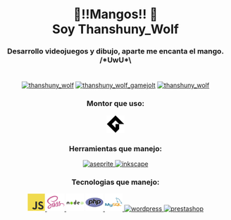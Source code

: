<h1 align="center">🥭!!Mangos!! 🥭<br/> Soy Thanshuny_Wolf</h1>
<h3 align="center">Desarrollo videojuegos y dibujo, aparte me encanta el mango.<br/> /*UwU*\</h3>
<h1 align="center"></h1>

<p align="center"> <!--<a href="https://twitter.com/thanshuny_wolf" target="_blank"><img src="https://img.shields.io/twitter/follow/thanshuny_wolf?color=%231da1f2&label=Twitter&style=flat-square" alt="thanshuny_wolf" /></a>--><a href="https://thanshuny-wolf.itch.io/" target="_blank"><img src="https://img.shields.io/twitter/url?color=blue&label=Itchio&style=flat-square&url=https%3A%2F%2Fthanshuny-wolf.itch.io%2F" alt="thanshuny_wolf" /></a>
 <a href="https://gamejolt.com/@Thanshuny_Wolf" target="_blank"><img src="https://img.shields.io/twitter/url?color=0bdb16&label=Gamejolt&style=flat-square&url=https%3A%2F%2Fthanshuny-wolf.itch.io%2F" alt="thanshuny_wolf_gamejolt" /></a> <a href="https://www.youtube.com/channel/UCMrwdAuVcty7DsxHg-k_LIw" target="_blank"><img src="https://img.shields.io/youtube/channel/subscribers/UCMrwdAuVcty7DsxHg-k_LIw?color=red&label=Youtube&style=flat-square" alt="thanshuny_wolf" /></a> 
 </p> 


<!--ENgines-->
<h3 align="center">Montor que uso:</h3>
<p align="center">
<a href="https://gamemaker.io/en/gamemaker" target="_blank" rel="noreferrer"> <img src="https://raw.githubusercontent.com/github/explore/80688e429a7d4ef2fca1e82350fe8e3517d3494d/topics/gamemaker/gamemaker.png" alt="gamemaker" width="40" height="40"/> </a>
 </p> 

<!--Herramientas-->
<h3 align="center">Herramientas que manejo:</h3>
<p align="center"> 
<a href="https://www.aseprite.org/" target="_blank" rel="noreferrer"> <img src="https://external-content.duckduckgo.com/iu/?u=http%3A%2F%2Fwww.aseprite.org%2Fassets%2Fimages%2Fhead.gif&f=1&nofb=1" alt="aseprite" width="40" height="40"/> </a>
<a href="https://inkscape.org/" target="_blank" rel="noreferrer"> <img src="https://external-content.duckduckgo.com/iu/?u=https%3A%2F%2Flogodownload.org%2Fwp-content%2Fuploads%2F2018%2F02%2Finkscape-logo-2.png&f=1&nofb=1" alt="inkscape" width="40" height="40"/> </a>
 </p> 


<!--Lenguajes-->
<h3 align="center">Tecnologias que manejo:</h3>
<p align="center"> 
<!--js-->
<a href="https://developer.mozilla.org/en-US/docs/Web/JavaScript" target="_blank" rel="noreferrer"> <img src="https://raw.githubusercontent.com/devicons/devicon/master/icons/javascript/javascript-original.svg" alt="javascript" width="40" height="40"/> 
 <!--sass-->
 <a href="https://sass-lang.com" target="_blank" rel="noreferrer"> <img src="https://raw.githubusercontent.com/devicons/devicon/master/icons/sass/sass-original.svg" alt="sass" width="40" height="40"/> </a
<!--node-->
<a href="https://nodejs.org" target="_blank" rel="noreferrer"> <img src="https://raw.githubusercontent.com/devicons/devicon/master/icons/nodejs/nodejs-original-wordmark.svg" alt="nodejs" width="40" height="40"/></a> 
<!--php, mysql, prestashop-->
<a href="https://www.php.net" target="_blank" rel="noreferrer"> <img src="https://raw.githubusercontent.com/devicons/devicon/master/icons/php/php-original.svg" alt="php" width="40" height="40"/> </a>
<a href="https://www.mysql.com/" target="_blank" rel="noreferrer"> <img src="https://raw.githubusercontent.com/devicons/devicon/master/icons/mysql/mysql-original-wordmark.svg" alt="mysql" width="40" height="40"/> </a>
<a href="https://wordpress.org/" target="_blank" rel="noreferrer"> <img src="https://external-content.duckduckgo.com/iu/?u=http%3A%2F%2Ftous-logos.com%2Fwp-content%2Fuploads%2F2017%2F03%2FWordPress-Logo.png&f=1&nofb=1" alt="wordpress" width="50" height="40"/> </a>
<a href="https://www.prestashop.com/en" target="_blank" rel="noreferrer"> <img src="https://external-content.duckduckgo.com/iu/?u=https%3A%2F%2Feligeunaweb.es%2Fwp-content%2Fuploads%2F2018%2F06%2Fprestashop-logo-png-transparent.png&f=1&nofb=1" alt="prestashop" width="40" height="40"/> </a>
 </p> 

